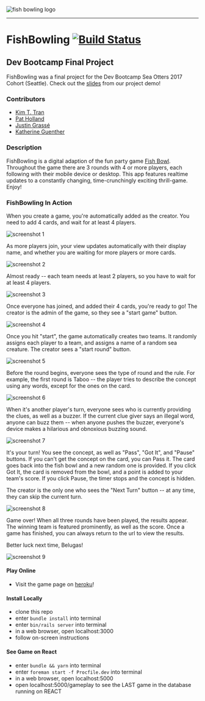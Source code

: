 ![fish bowling logo](./app/assets/images/logo.png "Fish Bowling Logo")

---

# FishBowling [![Build Status](https://travis-ci.org/sea-otters-2017/fish_bowling.svg?branch=master)](https://travis-ci.org/sea-otters-2017/fish_bowling)

## Dev Bootcamp Final Project

FishBowling was a final project for the Dev Bootcamp Sea Otters 2017 Cohort (Seattle). Check out the [slides](https://docs.google.com/presentation/d/1EDnoIuQV0TvPIrjGNi7uulNNv0xrA-Tkl6NI1yF0x3k/edit?usp=sharing) from our project demo!

### Contributors

* [Kim T. Tran](https://github.com/kimtran27)
* [Pat Holland](https://github.com/pholls)
* [Justin Grassé](https://github.com/justGrasse)
* [Katherine Guenther](https://github.com/KatherineGuenther)

### Description

FishBowling is a digital adaption of the fun party game [Fish Bowl](http://www.wikihow.com/Play-Fish-Bowl). Throughout the game there are 3 rounds with 4 or more players, each following with their mobile device or desktop. This app features realtime updates to a constantly changing, time-crunchingly exciting thrill-game.  Enjoy!

### FishBowling In Action

When you create a game, you're automatically added as the creator. You need to add 4 cards, and wait for at least 4 players.

![screenshot 1](./public/screenshots/Screenshot1.png "starting a new game")

As more players join, your view updates automatically with their display name, and whether you are waiting for more players or more cards.

![screenshot 2](./public/screenshots/Screenshot2.png "players joining a game")

Almost ready -- each team needs at least 2 players, so you have to wait for at least 4 players.

![screenshot 3](./public/screenshots/Screenshot3.png "almost ready")

Once everyone has joined, and added their 4 cards, you're ready to go! The creator is the admin of the game, so they see a "start game" button.

![screenshot 4](./public/screenshots/Screenshot4.png "ready to go!")

Once you hit "start", the game automatically creates two teams. It randomly assigns each player to a team, and assigns a name of a random sea creature. The creator sees a "start round" button.

![screenshot 5](./public/screenshots/Screenshot5.png "teams created")

Before the round begins, everyone sees the type of round and the rule. For example, the first round is Taboo -- the player tries to describe the concept using any words, except for the ones on the card.

![screenshot 6](./public/screenshots/Screenshot6.png "round starting in 10")

When it's another player's turn, everyone sees who is currently providing the clues, as well as a buzzer. If the current clue giver says an illegal word, anyone can buzz them -- when anyone pushes the buzzer, everyone's device makes a hilarious and obnoxious buzzing sound.

![screenshot 7](./public/screenshots/Screenshot7.png "katherine's turn")

It's your turn! You see the concept, as well as "Pass", "Got It", and "Pause" buttons. If you can't get the concept on the card, you can Pass it. The card goes back into the fish bowl and a new random one is provided. If you click Got It, the card is removed from the bowl, and a point is added to your team's score. If you click Pause, the timer stops and the concept is hidden.

The creator is the only one who sees the "Next Turn" button -- at any time, they can skip the current turn.

![screenshot 8](./public/screenshots/Screenshot8.png "your turn")

Game over! When all three rounds have been played, the results appear. The winning team is featured prominently, as well as the score. Once a game has finished, you can always return to the url to view the results.

Better luck next time, Belugas!

![screenshot 9](./public/screenshots/Screenshot9.png "game over")

#### Play Online

* Visit the game page on [heroku](https://fishbowling.herokuapp.com)!

#### Install Locally

* clone this repo
* enter `bundle install` into terminal
* enter `bin/rails server` into terminal
* in a web browser, open localhost:3000
* follow on-screen instructions

#### See Game on React

* enter `bundle && yarn` into terminal
* enter `foreman start -f Procfile.dev` into terminal
* in a web browser, open localhost:5000
* open localhost:5000/gameplay to see the LAST game in the database running on REACT
